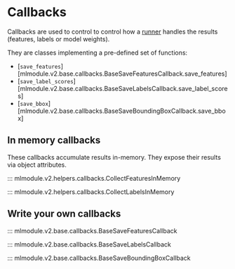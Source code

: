 # Callbacks

Callbacks are used to control to control how a [runner](runners.md)
handles the results (features, labels or model weights).

They are classes implementing a pre-defined set of functions:

- [`save_features`][mlmodule.v2.base.callbacks.BaseSaveFeaturesCallback.save_features]
- [`save_label_scores`][mlmodule.v2.base.callbacks.BaseSaveLabelsCallback.save_label_scores]
- [`save_bbox`][mlmodule.v2.base.callbacks.BaseSaveBoundingBoxCallback.save_bbox]

## In memory callbacks

These callbacks accumulate results in-memory.
They expose their results via object attributes.

::: mlmodule.v2.helpers.callbacks.CollectFeaturesInMemory

::: mlmodule.v2.helpers.callbacks.CollectLabelsInMemory

## Write your own callbacks

::: mlmodule.v2.base.callbacks.BaseSaveFeaturesCallback

::: mlmodule.v2.base.callbacks.BaseSaveLabelsCallback

::: mlmodule.v2.base.callbacks.BaseSaveBoundingBoxCallback

